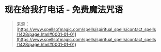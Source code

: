 <!--yml

category: 未分类

date: 2024-06-12 18:34:25

-->

# 现在给我打电话 - 免费魔法咒语

> 来源：[https://www.spellsofmagic.com/spells/spiritual_spells/contact_spells/1428/page.html#0001-01-01](https://www.spellsofmagic.com/spells/spiritual_spells/contact_spells/1428/page.html#0001-01-01)
